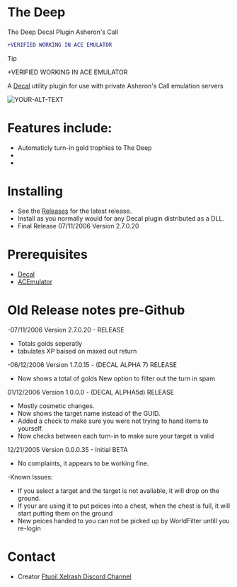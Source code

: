 # The Deep
The Deep Decal Plugin Asheron's Call


```diff
+VERIFIED WORKING IN ACE EMULATOR
```

> [!TIP]
> +VERIFIED WORKING IN ACE EMULATOR




A [Decal](http://www.decaldev.com/) utility plugin for use with private Asheron's Call emulation servers




<picture>
 <source media="(prefers-color-scheme: dark)" srcset="deepplug.jpg">
 <source media="(prefers-color-scheme: light)" srcset="deepplug.jpg">
 <img alt="YOUR-ALT-TEXT" src="tipped_pack_cow.jpg">
</picture>


# Features include:

* Automaticly turn-in gold trophies to The Deep
* 
* 



# Installing

* See the [Releases](https://github.com/FtuoilXelrash/The-Deep/releases/tag/v2.7.0.20) for the latest release. 
* Install as you normally would for any Decal plugin distributed as a DLL.
* Final Release 07/11/2006 Version 2.7.0.20



# Prerequisites
* [Decal](http://www.decaldev.com/) 
* [ACEmulator](http://emulator.ac/)



# Old Release notes pre-Github

-07/11/2006 Version 2.7.0.20 - RELEASE

* Totals golds seperatly
* tabulates XP baised on maxed out return



-06/12/2006 Version 1.7.0.15 - (DECAL ALPHA 7) RELEASE

* Now shows a total of golds New option to filter out the turn in spam




01/12/2006 Version 1.0.0.0 - (DECAL ALPHA5d) RELEASE

* Mostly cosmetic changes.
* Now shows the target name instead of the GUID.
* Added a check to make sure you were not trying to hand items to yourself.
* Now checks between each turn-in to make sure your target is valid 



12/21/2005 Version 0.0.0.35 - Initial BETA

* No complaints, it appears to be working fine.


-Known Issues:
* If you select a target and the target is not avaliable, it will drop on the ground.
* If your are using it to put peices into a chest, when the chest is full, it will start putting them on the ground
* New peices handed to you can not be picked up by WorldFilter untill you re-login






# Contact
- Creator
[Ftuoil Xelrash Discord Channel](https://discord.gg/G8mfZH2TMp)
